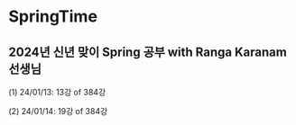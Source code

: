 # SpringTime

## 2024년 신년 맞이 Spring 공부 with Ranga Karanam 선생님
(1) 24/01/13: 13강 of 384강

(2) 24/01/14: 19강 of 384강
